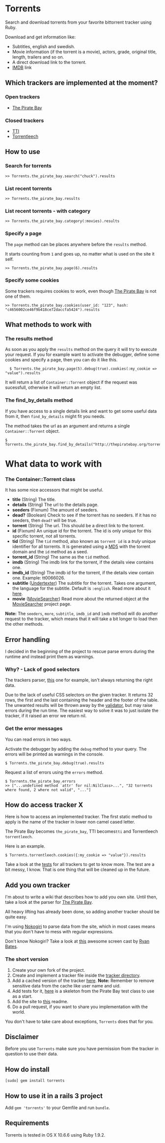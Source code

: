 # Torrents

Search and download torrents from your favorite bittorrent tracker using Ruby.

Download and get information like:

- Subtitles, english and swedish.
- Movie information (if the torrent is a movie), actors, grade, original title, length, trailers and so on.
- A direct download link to the torrent.
- [IMDB](http://imdb.com) link

## Which trackers are implemented at the moment?

### Open trackers

- [The Pirate Bay](http://thepiratebay.org/)

### Closed trackers

- [TTI](http://tti.nu/)
- [Torrentleech](http://www.torrentleech.org/)

## How to use

### Search for torrents

    >> Torrents.the_pirate_bay.search("chuck").results
    
### List recent torrents

    >> Torrents.the_pirate_bay.results
    
### List recent torrents - with category

    >> Torrents.the_pirate_bay.category(:movies).results
    
### Specify a page

The `page` method can be places anywhere before the `results` method.

It starts counting from `1` and goes up, no matter what is used on the site it self.

    >> Torrents.the_pirate_bay.page(6).results

### Specify some cookies

Some trackers requires cookies to work, even though [The Pirate Bay](http://thepiratebay.org/) is not one of them.

    >> Torrents.the_pirate_bay.cookies(user_id: "123", hash: "c4656002ce46f9b418ce72daccfa5424").results

## What methods to work with

### The results method

As soon as you apply the `results` method on the query it will try to execute your request.
If you for example want to activate the debugger, define some cookies and specify a page, then you can do it like this.
      
      $ Torrents.the_pirate_bay.page(5).debug(true).cookies(:my_cookie => "value").results
      
It will return a list of `Container::Torrent` object if the request was sucessfull, otherwise it will return an empty list.

### The find_by_details method

If you have access to a single details link and want to get some useful data from it, then `find_by_details` might fit you needs.

The method takes the url as an argument and returns a single `Container::Torrent` object.

    $ Torrents.the_pirate_bay.find_by_details("http://thepiratebay.org/torrent/6173093/")

# What data to work with

### The Container::Torrent class

It has some nice accessors that might be useful.

- **title** (String) The title.
- **details** (String) The url to the details page.
- **seeders** (Fixnum) The amount of seeders.
- **dead?** (Boolean) Check to see if the torrent has no seeders. If it has no seeders, then `dead?` will be true.
- **torrent** (String) The url. This should be a direct link to the torrent.
- **id** (Fixnum) An unique id for the torrent. The id is only unique for this specific torrent, not all torrents.
- **tid** (String) The `tid` method, also known as `torrent id` is a *truly* unique identifier for all torrents. It is generated using a [MD5](http://sv.wikipedia.org/wiki/MD5) with the torrent domain and the `id` method as a seed.
- **torrent_id** (String) The same as the `tid` method.
- **imdb** (String) The imdb link for the torrent, if the details view contains one. 
- **imdb_id** (String) The imdb id for the torrent, if the details view contain one. Example: tt0066026.
- **subtitle** ([Undertexter](https://github.com/oleander/Undertexter)) The subtitle for the torrent. Takes one argument, the language for the subtitle. Default is `:english`. Read more about it [here](https://github.com/oleander/Undertexter).
- **movie** ([MovieSearcher](https://github.com/oleander/MovieSearcher)) Read more about the returned object at the [MovieSearcher](https://github.com/oleander/MovieSearcher) project page.

**Note:** The `seeders`, `more`, `subtitle`, `imdb_id` and `ìmdb` method will do another request to the tracker, which means that it will take a bit longer to load then the other methods.

## Error handling

I decided in the beginning of the project to rescue parse errors during the runtime and instead print them as warnings.

### Why? - Lack of good selectors

The trackers parser, [this](https://github.com/oleander/Torrents/blob/master/lib/torrents/trackers/the_pirate_bay.rb) one for example, isn't always returning the right data. 

Due to the lack of useful CSS selectors on the given tracker. It returns 32 rows, the first and the last containing the header and the footer of the table.
The unwanted results will be thrown away by the [validator](https://github.com/oleander/Torrents/blob/master/lib/torrents/container.rb#L141), but may raise errors during the run time.
The easiest way to solve it was to just isolate the tracker, if it raised an error we return nil.

### Get the error messages

You can read errors in two ways.

Activate the debugger by adding the `debug` method to your query. The errors will be printed as warnings in the console.
  
    $ Torrents.the_pirate_bay.debug(true).results

Request a list of errors using the `errors` method.

    $ Torrents.the_pirate_bay.errors
    >> ["...undefined method `attr' for nil:NilClass>...", "32 torrents where found, 2 where not valid", "..."]

## How do access tracker X

Here is how to access an implemented tracker.
The first static method to apply is the name of the tracker in lower non camel cased letter.

The Pirate Bay becomes `the_pirate_bay`, TTI becomes`tti` and Torrentleech `torrentleech`.

Here is an example.

    $ Torrents.torrentleech.cookies({:my_cookie => "value"}).results 

Take a look at the [tests](https://github.com/oleander/Torrents/tree/master/spec/trackers) for all trackers to get to know more.
The test are a bit messy, I know. That is one thing that will be cleaned up in the future.

## Add you own tracker

I'm about to write a wiki that describes how to add you own site.
Until then, take a look at the parser for [The Pirate Bay](https://github.com/oleander/Torrents/blob/master/lib/torrents/trackers/the_pirate_bay.rb).

All heavy lifting has already been done, so adding another tracker should be quite easy.

I'm using [Nokogiri](http://nokogiri.org/) to parse data from the site, which in most cases means that you don't have to mess with regular expressions.

Don't know Nokogiri? Take a look at [this](http://railscasts.com/episodes/190-screen-scraping-with-nokogiri) awesome screen cast by [Ryan Bates](https://github.com/ryanb).

### The short version

1. Create your own fork of the project.
2. Create and implement a tracker file inside the [tracker directory](https://github.com/oleander/Torrents/tree/master/lib/torrents/trackers).
3. Add a cached version of the tracker [here](https://github.com/oleander/Torrents/tree/master/spec/data). **Note:** Remember to remove sensitive data from the cache like user name and uid.
4. Add tests for it, [here](https://github.com/oleander/Torrents/blob/master/spec/trackers/the_pirate_bay_spec.rb) is a skeleton from the Pirate Bay test class to use as a start.
5. Add the site to [this](https://github.com/oleander/Torrents/blob/master/README.md) readme.
6. Do a pull request, if you want to share you implementation with the world.

You don't have to take care about exceptions, `Torrents` does that for you.

## Disclaimer

Before you use `Torrents` make sure you have permission from the tracker in question to use their data.

## How do install

    [sudo] gem install torrents
    
## How to use it in a rails 3 project

Add `gem 'torrents'` to your Gemfile and run `bundle`.

## Requirements

Torrents is tested in OS X 10.6.6 using Ruby 1.9.2.